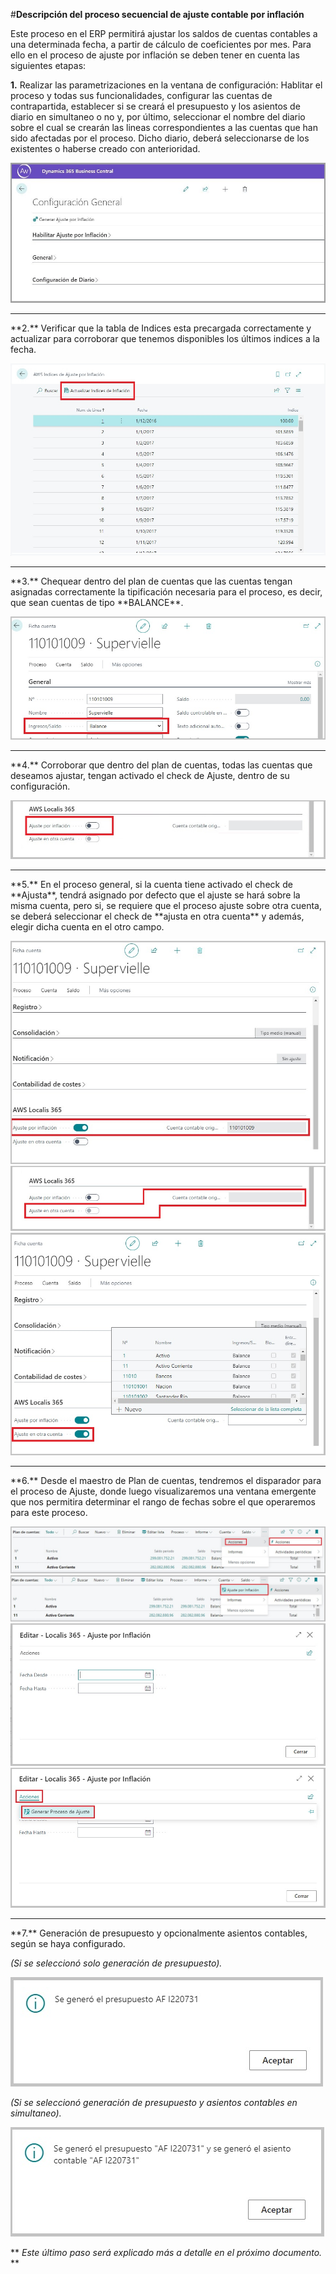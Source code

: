 #**Descripción del proceso secuencial de ajuste contable por inflación**

Este proceso en el ERP permitirá ajustar los saldos de cuentas contables a una determinada fecha, a partir de cálculo de coeficientes por mes. 
Para ello en el proceso de ajuste por inflación se deben tener en cuenta las siguientes etapas:

**1.** Realizar las parametrizaciones en la ventana de configuración: Hablitar el proceso y todas sus funcionalidades, configurar las cuentas de contrapartida, establecer
si se creará el presupuesto y los asientos de diario en simultaneo o no y, por último, seleccionar el nombre del diario sobre el cual se crearán las lineas correspondientes a 
las cuentas que han sido afectadas por el proceso. Dicho diario, deberá seleccionarse de los existentes o haberse creado con anterioridad.

![Screenshot](img/ConfiguracionGeneral/configuraciongral.jpg)
<hr>
**2.** Verificar que la tabla de Indices esta precargada correctamente y actualizar para corroborar que tenemos disponibles los últimos indices a la fecha.

![Screenshot](img/Proceso/indices.jpg)
<hr>
**3.** Chequear dentro del plan de cuentas que las cuentas tengan asignadas correctamente la tipificación necesaria para el proceso, es decir, que sean cuentas de tipo **BALANCE**.

![Screenshot](img/Proceso/balance.jpg)
<hr>
**4.** Corroborar que dentro del plan de cuentas, todas las cuentas que deseamos ajustar, tengan activado el check de Ajuste, dentro de su configuración.

![Screenshot](img/Proceso/ajusta3.jpg)
<hr>
**5.** En el proceso general, si la cuenta tiene activado el check de **Ajusta**, tendrá asignado por defecto que el ajuste se hará sobre la misma cuenta, pero si, se requiere que el 
proceso ajuste sobre otra cuenta, se deberá seleccionar el check de **ajusta en otra cuenta** y además, elegir dicha cuenta en el otro campo.

![Screenshot](img/Proceso/ajusta2.jpg)
![Screenshot](img/Proceso/ajustaEnOtraCuenta.jpg)
![Screenshot](img/Proceso/ajustaEnOtraCuenta2.jpg)
<hr>
**6.** Desde el maestro de Plan de cuentas, tendremos el disparador para el proceso de Ajuste, donde luego visualizaremos una ventana emergente que nos permitira determinar el rango de fechas 
sobre el que operaremos para este proceso.

![Screenshot](img/Proceso/disparador.jpg)
![Screenshot](img/Proceso/disparador2.jpg)
![Screenshot](img/Proceso/ventanaajuste.jpg)
![Screenshot](img/Proceso/ventanaajuste2.jpg)
<hr>
**7.** Generación de presupuesto y opcionalmente asientos contables, según se haya configurado.

*(Si se seleccionó solo generación de presupuesto).*

![Screenshot](img/Proceso/presupuesto.jpg)

*(Si se seleccionó generación de presupuesto y asientos contables en simultaneo).*

![Screenshot](img/Proceso/presupuestoyasiento.jpg)


** *Este último paso será explicado más a detalle en el próximo documento.* **






